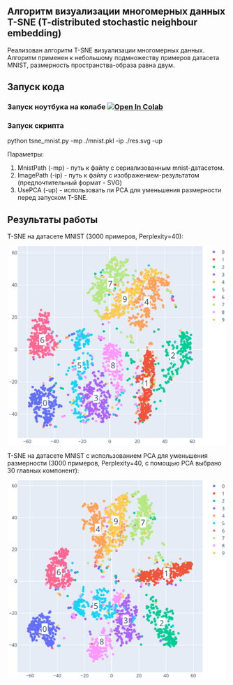 ## Алгоритм визуализации многомерных данных T-SNE (T-distributed stochastic neighbour embedding)

Реализован алгоритм T-SNE визуализации многомерных данных. Алгоритм применен к небольшому подмножеству примеров датасета MNIST, размерность пространства-образа равна двум.


## Запуск кода

### Запуск ноутбука на колабе [![Open In Colab](https://colab.research.google.com/assets/colab-badge.svg)](https://colab.research.google.com/github/S4nh1seR/DataViz/blob/main/tsne/tsne_mnist.ipynb)

### Запуск скрипта
python tsne_mnist.py -mp ./mnist.pkl -ip ./res.svg -up

Параметры:
1. MnistPath (-mp) - путь к файлу с сериализованным mnist-датасетом.
2. ImagePath (-ip) - путь к файлу с изображением-результатом (предпочтительный формат - SVG)
3. UsePCA (-up) - использовать ли PCA для уменьшения размерности перед запуском T-SNE.
## Результаты работы


T-SNE на датасете MNIST (3000 примеров, Perplexity=40):

![tsne](./mnist_embedded.svg)

T-SNE на датасете MNIST с использованием PCA для уменьшения размерности 
(3000 примеров, Perplexity=40, с помощью PCA выбрано 30 главных компонент):

![tsne](./mnist_embedded_pca.svg)
